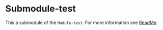 # Submodule-test
This a submodule of the `Module-test`. For more information see [ReadMe](https://github.com/antelif/Module-test/blob/master/README.md).
